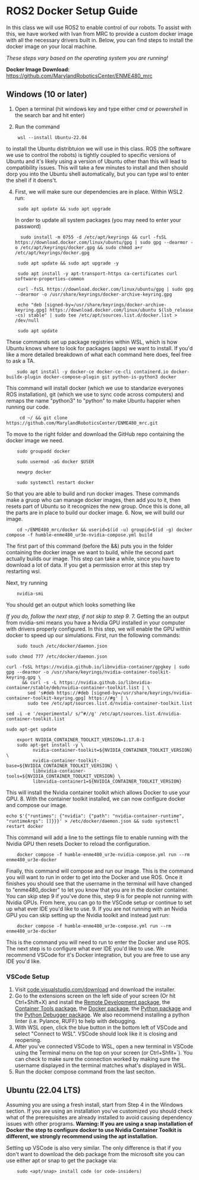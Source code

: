 # ROS2 Docker Setup Guide
In this class we will use ROS2 to enable control of our robots. To assist with this, we have worked with Ivan from MRC to provide a custom docker image with all the necessary drivers built in.
Below, you can find steps to install the docker image on your local machine. 

*These steps vary based on the operating system you are running!*

**Docker Image Download:** https://github.com/MarylandRoboticsCenter/ENME480_mrc

## Windows (10 or later)
1. Open a terminal (hit windows key and type either *cmd* or *powershell* in the search bar and hit enter)
2. Run the command

        wsl --install Ubuntu-22.04
to install the Ubuntu distribtuion we will use in this class. ROS (the software we use to control the robots) is tightly coupled to specific versions of Ubuntu and it's likely using a version of Ubuntu other than this will lead to compatibility issues. This will take a few minutes to install and then should dorp you into the Ubuntu shell automatically, but you can type *wsl* to enter the shell if it doens't.
   
4. First, we will make sure our dependencies are in place. Within WSL2 run:
   
        sudo apt update && sudo apt upgrade
   In order to update all system packages (you may need to enter your password)
   
         sudo install -m 0755 -d /etc/apt/keyrings && curl -fsSL https://download.docker.com/linux/ubuntu/gpg | sudo gpg --dearmor -o /etc/apt/keyrings/docker.gpg && sudo chmod a+r /etc/apt/keyrings/docker.gpg

        sudo apt update && sudo apt upgrade -y

        sudo apt install -y apt-transport-https ca-certificates curl software-properties-common

        curl -fsSL https://download.docker.com/linux/ubuntu/gpg | sudo gpg --dearmor -o /usr/share/keyrings/docker-archive-keyring.gpg

        echo "deb [signed-by=/usr/share/keyrings/docker-archive-keyring.gpg] https://download.docker.com/linux/ubuntu $(lsb_release -cs) stable" | sudo tee /etc/apt/sources.list.d/docker.list > /dev/null

        sudo apt update
These commands set up package registries within WSL, which is how Ubuntu knows where to look for packages (apps) we want to install. If you'd like a more detailed breakdown of what each command here does, feel free to ask a TA.

        sudo apt install -y docker-ce docker-ce-cli containerd.io docker-buildx-plugin docker-compose-plugin git python-is-python3 docker
This command will install docker (which we use to standarize everyones ROS installation), git (which we use to sync code across computers) and remaps the name "python3" to "python" to make Ubuntu happier when running our code. 

         cd ~/ && git clone https://github.com/MarylandRoboticsCenter/ENME480_mrc.git
To move to the right folder and download the GitHub repo containing the docker image we need.

        sudo groupadd docker 
        
        sudo usermod -aG docker $USER 
        
        newgrp docker

        sudo systemctl restart docker
So that you are able to build and run docker images. These commands make a gruop who can manage docker images, then add you to it, then resets part of Ubuntu so it recognizes the new group. Once this is done, all the parts are in place to build our docker image.
6. Now, we will build our image.

        cd ~/ENME480_mrc/docker && userid=$(id -u) groupid=$(id -g) docker compose -f humble-enme480_ur3e-nvidia-compose.yml build
The first part of this command (before the &&) puts you in the folder containing the docker image we want to build, while the second part actually builds our image. This step can take a while, since you have to download a lot of data. If you get a permission error at this step try restarting wsl.

Next, try running

        nvidia-smi
You should get an output which looks something like

*If you do, follow the next step, if not skip to step 9.*
7. Getting the an output from nvidia-smi means you have a Nvidia GPU installed in your computer with drivers properly configured. In this step, we will enable the GPU within docker to speed up our simulations. First, run the following commands:

        sudo touch /etc/docker/daemon.json
	
	sudo chmod 777 /etc/docker/daemon.json

	curl -fsSL https://nvidia.github.io/libnvidia-container/gpgkey | sudo gpg --dearmor -o /usr/share/keyrings/nvidia-container-toolkit-keyring.gpg \
          && curl -s -L https://nvidia.github.io/libnvidia-container/stable/deb/nvidia-container-toolkit.list | \
            sed 's#deb https://#deb [signed-by=/usr/share/keyrings/nvidia-container-toolkit-keyring.gpg] https://#g' | \
            sudo tee /etc/apt/sources.list.d/nvidia-container-toolkit.list
	
	sed -i -e '/experimental/ s/^#//g' /etc/apt/sources.list.d/nvidia-container-toolkit.list
	
	sudo apt-get update
	
        export NVIDIA_CONTAINER_TOOLKIT_VERSION=1.17.8-1
        sudo apt-get install -y \
              nvidia-container-toolkit=${NVIDIA_CONTAINER_TOOLKIT_VERSION} \
              nvidia-container-toolkit-base=${NVIDIA_CONTAINER_TOOLKIT_VERSION} \
              libnvidia-container-tools=${NVIDIA_CONTAINER_TOOLKIT_VERSION} \
              libnvidia-container1=${NVIDIA_CONTAINER_TOOLKIT_VERSION}
This will install the Nvidia container toolkit which allows Docker to use your GPU.
8. With the container toolkit installed, we can now configure docker and compose our image. 

	echo $'{"runtimes": {"nvidia": {"path": "nvidia-container-runtime", "runtimeArgs": []}}}' > /etc/docker/daemon.json && sudo systemctl restart docker
 This command will add a line to the settings file to enable running with the Nvidia GPU then resets Docker to reload the configuration.

        docker compose -f humble-enme480_ur3e-nvidia-compose.yml run --rm enme480_ur3e-docker
Finally, this command will compose and run our image. This is the command you will want to run in order to get into the Docker and use ROS. Once it finishes you should see that the username in the terminal will have changed to "enme480_docker" to let you know that you are in the docker container. You can skip step 9 if you've done this, step 9 is for people not running with Nvidia GPUs. From here, you can go to the VSCode setup or continue to set up what ever IDE you'd like to use.
9. If you are not running with an Nvidia GPU you can skip setting up the Nvidia toolkit and instead just run:

        docker compose -f humble-enme480_ur3e-compose.yml run --rm enme480_ur3e-docker
This is the command you will need to run to enter the Docker and use ROS. The next step is to configure what ever IDE you'd like to use. We recommend VSCode for it's Docker integration, but you are free to use any IDE you'd like.

### VSCode Setup
1. Visit [code.visualstudio.com/download](https://code.visualstudio.com/download) and download the installer.
2. Go to the extensions screen on the left side of your screen (Or hit Ctrl+Shift+X) and install the [Remote Development package](https://marketplace.visualstudio.com/items?itemName=ms-vscode-remote.vscode-remote-extensionpack), the [Container Tools package](https://marketplace.visualstudio.com/items?itemName=ms-azuretools.vscode-containers), the [Docker package](https://marketplace.visualstudio.com/items?itemName=ms-azuretools.vscode-docker), the [Python package](https://marketplace.visualstudio.com/items?itemName=ms-python.python) and the [Python Debugger package](https://marketplace.visualstudio.com/items?itemName=ms-python.debugpy). We also recommend installing a python linter (i.e. Pylance, RUFF) to help with debugging.
3. With WSL open, click the blue button in the bottom left of VSCode and select "Connect to WSL". VSCode should look like it is closing and reopening.
4. After you've connected VSCode to WSL, open a new terminal in VSCode using the Terminal menu on the top on your screen (or Ctrl+Shfit+`). You can check to make sure the connection worked by making sure the username displayed in the terminal matches what's displayed in WSL.
5. Run the docker compose command from the last seciton.


## Ubuntu (22.04 LTS)
Assuming you are using a fresh install, start from Step 4 in the Windows section. If you are using an installation you've customized you should check what of the prerequisites are already installed to avoid causing dependency issues with other programs. **Warning: If you are using a snap installation of Docker the step to configure docker to use Nvidia Container Toolkit is different, we strongly recommend using the apt installation.** 

Setting up VSCode is also very similar. The only difference is that if you don't want to download the deb package from the microsoft site you can use either apt or snap to get the package via:

        sudo <apt/snap> install code (or code-insiders)

